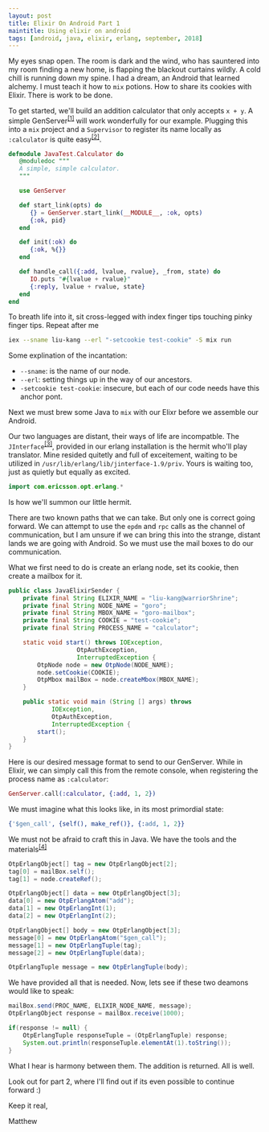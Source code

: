 ```yaml
---
layout: post
title: Elixir On Android Part 1
maintitle: Using elixir on android
tags: [android, java, elixir, erlang, september, 2018]
---
```


My eyes snap open.  The room is dark and the wind, who has sauntered into my room finding a new home, is flapping the blackout curtains wildly.  A cold chill is running down my spine.  I had a dream, an Android that learned alchemy.  I must teach it how to `mix` potions.  How to share its cookies with Elixir.  There is work to be done.

To get started, we'll build an addition calculator that only accepts `x + y`.  A simple GenServer<sup>[[1]](https://hexdocs.pm/elixir/GenServer.html)</sup> will work wonderfully for our example.  Plugging this into a `mix` project and a `Supervisor` to register its name locally as `:calculator` is quite easy<sup>[[2]](https://hexdocs.pm/elixir/Supervisor.html#content)</sup>.

```elixir
defmodule JavaTest.Calculator do
   @moduledoc """
   A simple, simple calculator.
   """

   use GenServer

   def start_link(opts) do
      {} = GenServer.start_link(__MODULE__, :ok, opts)
      {:ok, pid}
   end

   def init(:ok) do
      {:ok, %{}}
   end

   def handle_call({:add, lvalue, rvalue}, _from, state) do
      IO.puts "#{lvalue + rvalue}"
      {:reply, lvalue + rvalue, state}
   end
end
```

To breath life into it, sit cross-legged with index finger tips touching pinky finger tips.  Repeat after me
```bash
iex --sname liu-kang --erl "-setcookie test-cookie" -S mix run
```
Some explination of the incantation:
*  `--sname`: is the name of our node.
*  `--erl`: setting things up in the way of our ancestors.
*  `-setcookie test-cookie`: insecure, but each of our code needs have this anchor pont.

Next we must brew some Java to `mix` with our Elixr before we assemble our Android.

Our two languages are distant, their ways of life are incompatble.  The `JInterface`<sup>[[3]](http://erlang.org/doc/apps/jinterface/jinterface_users_guide.html)</sup>, provided in our erlang installation is the hermit who'll play translator.  Mine resided quitetly and full of exceitement, waiting to be utilized in `/usr/lib/erlang/lib/jinterface-1.9/priv`.  Yours is waiting too, just as quietly but equally as excited.

```java
import com.ericsson.opt.erlang.*
```
Is how we'll summon our little hermit.


There are two known paths that we can take.  But only one is correct going forward.
We can attempt to use the `epdm` and `rpc` calls as the channel of communication, but I am unsure if we can bring this into the strange, distant lands we are going with Android.
So we must use the mail boxes to do our communication.

What we first need to do is create an erlang node, set its cookie, then create a mailbox for it.

```java
public class JavaElixirSender {
    private final String ELIXIR_NAME = "liu-kang@warriorShrine";
	private final String NODE_NAME = "goro";
	private final String MBOX_NAME = "goro-mailbox";
	private final String COOKIE = "test-cookie";
	private final String PROCESS_NAME = "calculator";

	static void start() throws IOException, 
				   OtpAuthException, 
				   InterruptedException {
		OtpNode node = new OtpNode(NODE_NAME);
		node.setCookie(COOKIE);
		OtpMbox mailBox = node.createMbox(MBOX_NAME);
	}

	public static void main (String [] args) throws 
			IOException, 
			OtpAuthException, 
			InterruptedException {
		start();
	}
}
```

Here is our desired message format to send to our GenServer.  While in Elixir, we can simply call this from the remote console, when registering the process name as `:calculator`:
```elixir
GenServer.call(:calculator, {:add, 1, 2})
```

We must imagine what this looks like, in its most primordial state:

```erlang
{'$gen_call', {self(), make_ref()}, {:add, 1, 2}}
```

We must not be afraid to craft this in Java.  We have the tools and the materials<sup>[[4]](http://erlang.org/pipermail/erlang-questions/2010-March/050245.html)</sup>
```java
OtpErlangObject[] tag = new OtpErlangObject[2];
tag[0] = mailBox.self();
tag[1] = node.createRef();

OtpErlangObject[] data = new OtpErlangObject[3];
data[0] = new OtpErlangAtom("add");
data[1] = new OtpErlangInt(1);
data[2] = new OtpErlangInt(2);

OtpErlangObject[] body = new OtpErlangObject[3];
message[0] = new OtpErlangAtom("$gen_call");
message[1] = new OtpErlangTuple(tag);
message[2] = new OtpErlangTuple(data);

OtpErlangTuple message = new OtpErlangTuple(body);
```

We have provided all that is needed.  Now, lets see if these two deamons would like to speak:
```java
mailBox.send(PROC_NAME, ELIXIR_NODE_NAME, message);
OtpErlangObject response = mailBox.receive(1000);

if(response != null) {
	OtpErlangTuple responseTuple = (OtpErlangTuple) response;
	System.out.println(responseTuple.elementAt(1).toString());
}
```

What I hear is harmony between them.  The addition is returned.  All is well.

Look out for part 2, where I'll find out if its even possible to continue forward :)


Keep it real,

Matthew
